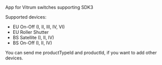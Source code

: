 
App for Vitrum switches supporting SDK3

Supported devices:
- EU On-Off (I, II, III, IV, VI)
- EU Roller Shutter
- BS Satellite  (I, II, IV)
- BS On-Off  (I, II, IV)

You can send me productTypeId and productId, if you want to add other devices.